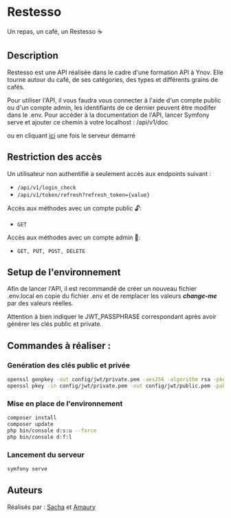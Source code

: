 # Restesso
Un repas, un café, un Restesso :coffee:

## Description
Restesso est une API réalisée dans le cadre d'une formation API à Ynov. 
Elle tourne autour du café, de ses catégories, des types et différents grains de cafés.

Pour utiliser l'API, il vous faudra vous connecter à l'aide d'un compte public ou d'un compte admin, les identifiants de ce dernier peuvent être modifer dans le .env.
Pour accéder à la documentation de l'API, lancer Symfony serve et ajouter ce chemin à votre localhost : /api/v1/doc

ou en cliquant [ici](http://localhost:8000/api/v1/doc) une fois le serveur démarré

## Restriction des accès
Un utilisateur non authentifié a seulement accès aux endpoints suivant :
- `/api/v1/login_check`
- `/api/v1/token/refresh?refresh_token={value}`

Accès aux méthodes avec un compte public :unlock::
- `GET`

Accès aux méthodes avec un compte admin :closed_lock_with_key:: 
- `GET, PUT, POST, DELETE`

## Setup de l'environnement
Afin de lancer l'API, il est recommandé de créer un nouveau fichier .env.local en copie du fichier .env et de remplacer les valeurs ***change-me*** par des valeurs réelles.

Attention à bien indiquer le JWT_PASSPHRASE correspondant après avoir générer les clés public et private.

## Commandes à réaliser :
### Genération des clés public et privée
```bash
openssl genpkey -out config/jwt/private.pem -aes256 -algorithm rsa -pkeyopt rsa_keygen_bits:4096
openssl pkey -in config/jwt/private.pem -out config/jwt/public.pem -pubout
```
### Mise en place de l'environnement
```bash
composer install
composer update
php bin/console d:s:u --force
php bin/console d:f:l
```
### Lancement du serveur
```bash
symfony serve
```

## Auteurs
Réalisés par :
[Sacha](https://github.com/SachaBarbet) et [Amaury](https://github.com/AmauryRDV)
